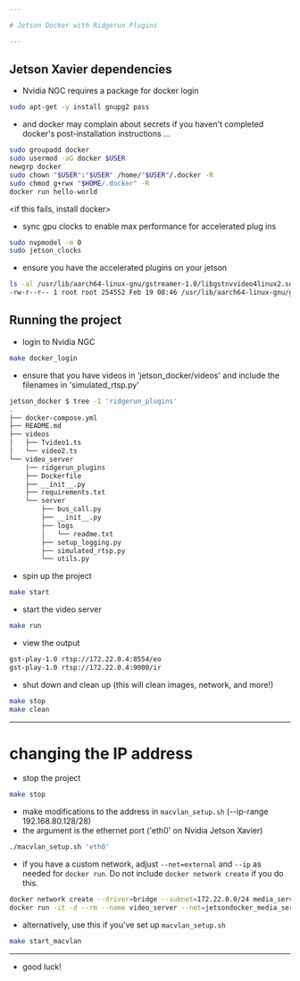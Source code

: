 ```yaml
---

# Jetson Docker with Ridgerun Plugins

---
```

## Jetson Xavier dependencies

- Nvidia NGC requires a package for docker login

```bash
sudo apt-get -y install gnupg2 pass
```

- and docker may complain about secrets if you haven't completed docker's post-installation instructions ...

```bash
sudo groupadd docker
sudo usermod -aG docker $USER
newgrp docker 
sudo chown "$USER":"$USER" /home/"$USER"/.docker -R
sudo chmod g+rwx "$HOME/.docker" -R
docker run hello-world
```
<if this fails, install docker>


- sync gpu clocks to enable max performance for accelerated plug ins
```bash
sudo nvpmodel -m 0
sudo jetson_clocks
```

- ensure you have the accelerated plugins on your jetson

```bash
ls -al /usr/lib/aarch64-linux-gnu/gstreamer-1.0/libgstnvvideo4linux2.so
-rw-r--r-- 1 root root 254552 Feb 19 08:46 /usr/lib/aarch64-linux-gnu/gstreamer-1.0/libgstnvvideo4linux2.so
```


## Running the project

- login to Nvidia NGC

```bash
make docker_login
```

- ensure that you have videos in 'jetson_docker/videos' and include the filenames in 'simulated_rtsp.py'
```bash
jetson_docker $ tree -I 'ridgerun_plugins'
.
├── docker-compose.yml
├── README.md
├── videos
│   ├── Tvideo1.ts
│   └── video2.ts
└── video_server
    |── ridgerun_plugins
    ├── Dockerfile
    ├── __init__.py
    ├── requirements.txt
    └── server
        ├── bus_call.py
        ├── __init__.py
        ├── logs
        │   └── readme.txt
        ├── setup_logging.py
        ├── simulated_rtsp.py
        └── utils.py

```  

- spin up the project

```bash
make start
```

- start the video server

```bash
make run
```

- view the output

```bash
gst-play-1.0 rtsp://172.22.0.4:8554/eo
gst-play-1.0 rtsp://172.22.0.4:9000/ir
```

- shut down and clean up (this will clean images, network, and more!)
```bash
make stop
make clean
```
---

# changing the IP address
- stop the project
```bash
make stop
```

- make modifications to the address in `macvlan_setup.sh` (--ip-range 192.168.80.128/28)
- the argument is the ethernet port ('eth0' on Nvidia Jetson Xavier)
```bash
./macvlan_setup.sh 'eth0'
```

- if you have a custom network, adjust `--net=external` and `--ip` as needed for `docker run`.  Do not include `docker network create` if you do this.
```bash
docker network create --driver=bridge --subnet=172.22.0.0/24 media_server
docker run -it -d --rm --name video_server --net=jetsondocker_media_server --runtime nvidia  -w /video_server -v /tmp/.X11-unix/:/tmp/.X11-unix -v $(pwd)/video_server:/video_server/ -v $(pwd)/videos:/vid -p "8554:8554" -p "9000:9000" --ip "172.22.0.4" nvcr.io/nvidia/deepstream-l4t:5.1-21.02-samples
```

- alternatively, use this if you've set up `macvlan_setup.sh`
```bash
make start_macvlan
```

---

- good luck!
